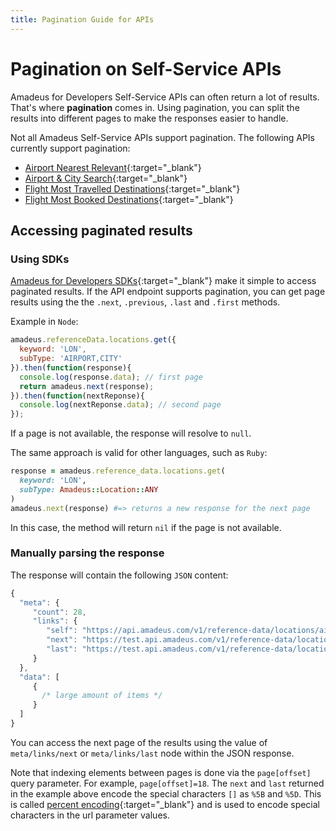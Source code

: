 ```yaml
---
title: Pagination Guide for APIs
---
```


# Pagination on Self-Service APIs

Amadeus for Developers Self-Service APIs can often return a lot of results. That's where **pagination** comes in. Using pagination, you can split the results into different pages to make the responses easier to handle.

Not all Amadeus Self-Service APIs support pagination. The following APIs currently support pagination:

* [Airport Nearest Relevant](https://developers.amadeus.com/self-service/category/air/api-doc/airport-nearest-relevant){:target="\_blank"}
* [Airport & City Search](https://developers.amadeus.com/self-service/category/air/api-doc/airport-and-city-search){:target="\_blank"}
* [Flight Most Travelled Destinations](https://developers.amadeus.com/self-service/category/air/api-doc/flight-most-traveled-destinations){:target="\_blank"}
* [Flight Most Booked Destinations](https://developers.amadeus.com/self-service/category/air/api-doc/flight-most-booked-destinations){:target="\_blank"}

## Accessing paginated results

### Using SDKs

[Amadeus for Developers SDKs](https://github.com/amadeus4dev){:target="\_blank"} make it simple to access paginated results. If the API endpoint supports pagination, you can get page results using the the `.next`, `.previous`, `.last` and
`.first` methods.

Example in `Node`:

```javascript
amadeus.referenceData.locations.get({
  keyword: 'LON',
  subType: 'AIRPORT,CITY'
}).then(function(response){
  console.log(response.data); // first page
  return amadeus.next(response);
}).then(function(nextReponse){
  console.log(nextReponse.data); // second page
});
```

If a page is not available, the response will resolve to `null`.

The same approach is valid for other languages, such as `Ruby`:

```ruby
response = amadeus.reference_data.locations.get(
  keyword: 'LON',
  subType: Amadeus::Location::ANY
)
amadeus.next(response) #=> returns a new response for the next page
```

In this case, the method will return `nil` if the page is not available.

### Manually parsing the response

The response will contain the following `JSON` content:

```javascript
{
  "meta": {
     "count": 28,
     "links": {
        "self": "https://api.amadeus.com/v1/reference-data/locations/airports?latitude=49.0000&longitude=2.55",
        "next": "https://test.api.amadeus.com/v1/reference-data/locations/airports?latitude=49.0000&longitude=2.55&page%5Boffset%5D=10",
        "last": "https://test.api.amadeus.com/v1/reference-data/locations/airports?latitude=49.0000&longitude=2.55&page%5Boffset%5D=18"
     }
  },
  "data": [
     {
       /* large amount of items */
     }
  ]
}
```

You can access the next page of the results using the value of `meta/links/next` or
`meta/links/last` node within the JSON response.

Note that indexing elements between pages is done via the `page[offset]` query
parameter. For example, `page[offset]=18`. The `next` and `last` returned in the example above encode the special characters `[]` as `%5B` and `%5D`. This is called [percent
encoding](https://en.wikipedia.org/wiki/Percent-encoding){:target="\_blank"} and is used to
encode special characters in the url parameter values.
